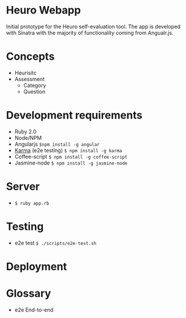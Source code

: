 # Heuro Webapp

Initial prototype for the Heuro self-evaluation tool. The app is developed with Sinatra with the majority of functionality coming from Angualr.js.

# Concepts

* Heurisitc
* Assessment
  - Category
  - Question

# Development requirements

* Ruby 2.0
* Node/NPM
* Angularjs `$npm install -g angular`
* [Karma](http://karma-runner.github.io/0.8/intro/installation.html) (e2e testing) `$ npm install -g karma`
* Coffee-script `$ npm install -g coffee-script`
* Jasmine-node `$ npm install -g jasmine-node`

# Server

* `$ ruby app.rb`

# Testing

* e2e test `$ ./scripts/e2e-test.sh`

# Deployment

# Glossary

* e2e End-to-end